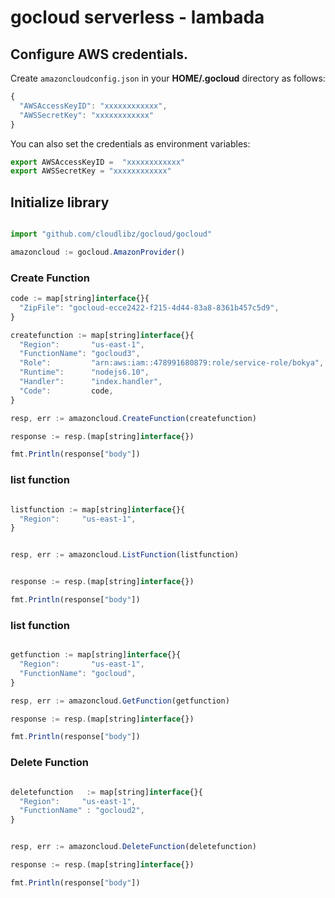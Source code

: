 # gocloud serverless - lambada

## Configure AWS credentials.

Create `amazoncloudconfig.json` in your <b>HOME/.gocloud</b> directory as follows:
```js
{
  "AWSAccessKeyID": "xxxxxxxxxxxx",
  "AWSSecretKey": "xxxxxxxxxxxx"
}
```

You can also set the credentials as environment variables:
```js
export AWSAccessKeyID =  "xxxxxxxxxxxx"
export AWSSecretKey = "xxxxxxxxxxxx"
```

## Initialize library

```js

import "github.com/cloudlibz/gocloud/gocloud"

amazoncloud := gocloud.AmazonProvider()

```

### Create Function

```js
code := map[string]interface{}{
  "ZipFile": "gocloud-ecce2422-f215-4d44-83a8-8361b457c5d9",
}

createfunction := map[string]interface{}{
  "Region":       "us-east-1",
  "FunctionName": "gocloud3",
  "Role":         "arn:aws:iam::478991680879:role/service-role/bokya",
  "Runtime":      "nodejs6.10",
  "Handler":      "index.handler",
  "Code":         code,
}

resp, err := amazoncloud.CreateFunction(createfunction)

response := resp.(map[string]interface{})

fmt.Println(response["body"])
```

### list function

```js

listfunction := map[string]interface{}{
  "Region":     "us-east-1",
}


resp, err := amazoncloud.ListFunction(listfunction)


response := resp.(map[string]interface{})

fmt.Println(response["body"])
```


### list function

```js

getfunction := map[string]interface{}{
  "Region":       "us-east-1",
  "FunctionName": "gocloud",
}

resp, err := amazoncloud.GetFunction(getfunction)

response := resp.(map[string]interface{})

fmt.Println(response["body"])
```


### Delete Function

```js

deletefunction	 := map[string]interface{}{
  "Region":     "us-east-1",
  "FunctionName" : "gocloud2",
}


resp, err := amazoncloud.DeleteFunction(deletefunction)

response := resp.(map[string]interface{})

fmt.Println(response["body"])
```
